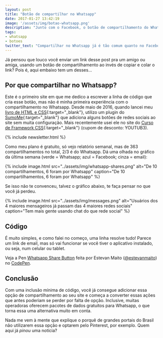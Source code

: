 ```yaml
---
layout: post
title: "Botão de compartilhar no Whatsapp"
date: 2017-01-27 13:42:19
image: '/assets/img/botao-whatsapp.png'
description: "Junto com o Facebook, o botão de compartilhamento do Whatsapp é um dos mais usados hoje em dia. E quem você vê usando?"
tags:
- whatsapp
- botoes
twitter_text: "Compartilhar no Whatsapp já é tão comum quanto no Facebook"
---
```


Já pensou que louco você enviar um link desse post pra um amigo ou amiga, usando um botão de compartilhamento ao invés de copiar e colar o link? Pois é, aqui embaixo tem um desses...

## Por que compartilhar no Whatsapp?

Este é o primeiro site em que me dedico a escrever a linha de código que cria esse botão, mas não é minha primeira experiência com o compartilhamento no Whatsapp. Desde maio de 2016, quando lancei meu [livro de HTML e CSS](http://www.aprendahtmlecss.com.br){:target="_blank"}, utilizo um plugin do [SumoMe](https://sumome.com){:target="_blank"} que adiciona alguns botões de redes sociais ao site sem muita configuração. Mais recentemente usei ele no site do [Curso de Framework CSS](https://cursocss.com.br){:target="_blank"} (cupom de desconto: YOUTUB3).

{% include newsletter.html %}

Como meu plano é gratuito, só vejo relatório semanal, mas de 363 compartilhamentos no total, 2/3 é do Whatsapp. Dá uma olhada no gráfico da última semana (verde = Whatsapp; azul = Facebook; cinza = email):

{% include image.html src="../assets/img/whatsapp-shares.png" alt="De 10 compartilhamentos, 6 foram por Whatsapp" caption="De 10 compartilhamentos, 6 foram por Whatsapp" %}

Se isso não te convenceu, talvez o gráfico abaixo, te faça pensar no que você já perdeu.

{% include image.html src="../assets/img/messages.png" alt="Usuários dos 4 maiores mensageiros já passam das 4 maiores redes sociais" caption="Tem mais gente usando chat do que rede social" %}

## Código

É muito simples, e como falei no começo, uma linha resolve tudo! Parece um link de email, mas só vai funcionar se você tiver o aplicativo instalado, ou seja, num celular ou tablet.

<p data-height="300" data-theme-id="27457" data-slug-hash="YNVZQa" data-default-tab="result" data-user="estevanmaito" data-embed-version="2" data-pen-title="Whatsapp Share Button" data-preview="true" class="codepen">Veja a Pen <a href="http://codepen.io/estevanmaito/pen/YNVZQa/">Whatsapp Share Button</a> feita por Estevan Maito (<a href="http://codepen.io/estevanmaito">@estevanmaito</a>) no <a href="http://codepen.io">CodePen</a>.</p>
<script async src="https://production-assets.codepen.io/assets/embed/ei.js"></script>

## Conclusão

Com uma inclusão mínima de código, você já consegue adicionar essa opção de compartilhamento ao seu site e começa a converter essas ações que antes poderiam se perder por falta de opção. Inclusive, muitas operadoras oferecem pacotes de dados gratuitos para Whatsapp, o que torna essa uma alternativa muito em conta.

Nada me vem à mente que explique o porquê de grandes portais do Brasil não utilizarem essa opção e optarem pelo Pinterest, por exemplo. Quem aqui já *pinou* uma notícia?